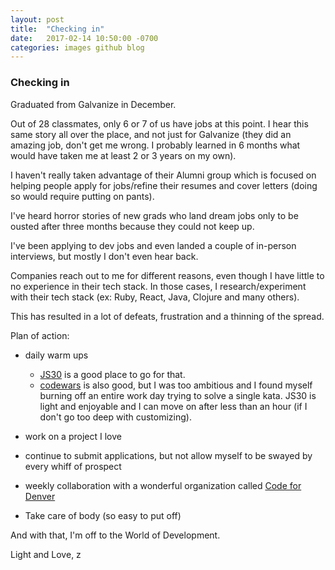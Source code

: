 ```yaml
---
layout: post
title:  "Checking in"
date:   2017-02-14 10:50:00 -0700
categories: images github blog
---
```


### Checking in

Graduated from Galvanize in December. 

Out of 28 classmates, only 6 or 7 of us have jobs at this point. I hear this same story all over the place, and not just for Galvanize (they did an amazing job, don't get me wrong. I probably learned in 6 months what would have taken me at least 2 or 3 years on my own). 

I haven't really taken advantage of their Alumni group which is focused on helping people apply for jobs/refine their resumes and cover letters (doing so would require putting on pants). 

I've heard horror stories of new grads who land dream jobs only to be ousted after three months because they could not keep up.

I've been applying to dev jobs and even landed a couple of in-person interviews, but mostly I don't even hear back.

Companies reach out to me for different reasons, even though I have little to no experience in their tech stack. In those cases, I research/experiment with their tech stack (ex: Ruby, React, Java, Clojure and many others).

This has resulted in a lot of defeats, frustration and a thinning of the spread.
 
Plan of action: 

* daily warm ups 

    * [JS30](https://javascript30.com/) is a good place to go for that. 
    * [codewars](https://www.codewars.com/) is also good, but I was too ambitious and I found myself burning off an entire work day trying to solve a single kata. 
      JS30 is light and enjoyable and I can move on after less than an hour (if I don't go too deep with customizing). 

* work on a project I love

* continue to submit applications, but not allow myself to be swayed by every whiff of prospect

* weekly collaboration with a wonderful organization called [Code for Denver](http://www.codefordenver.org/)

* Take care of body (so easy to put off)

And with that, I'm off to the World of Development.

Light and Love, z


 

